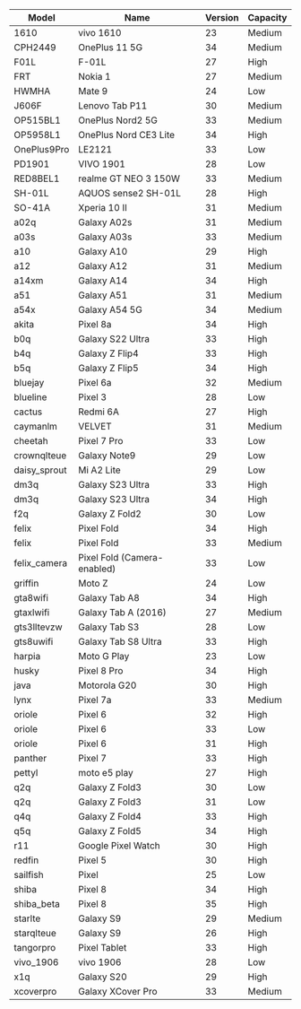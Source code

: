 | Model | Name | Version | Capacity |
| --- | --- | --- | --- |
| 1610 | vivo 1610 | 23 | Medium |
| CPH2449 | OnePlus 11 5G | 34 | Medium |
| F01L | F-01L | 27 | High |
| FRT | Nokia 1 | 27 | Medium |
| HWMHA | Mate 9 | 24 | Low |
| J606F | Lenovo Tab P11 | 30 | Medium |
| OP515BL1 | OnePlus Nord2 5G | 33 | Medium |
| OP5958L1 | OnePlus Nord CE3 Lite | 34 | High |
| OnePlus9Pro | LE2121 | 33 | Low |
| PD1901 | VIVO 1901 | 28 | Low |
| RED8BEL1 | realme GT NEO 3 150W | 33 | Medium |
| SH-01L | AQUOS sense2 SH-01L | 28 | High |
| SO-41A | Xperia 10 II | 31 | Medium |
| a02q | Galaxy A02s | 31 | Medium |
| a03s | Galaxy A03s | 33 | Medium |
| a10 | Galaxy A10 | 29 | High |
| a12 | Galaxy A12 | 31 | Medium |
| a14xm | Galaxy A14 | 34 | High |
| a51 | Galaxy A51 | 31 | Medium |
| a54x | Galaxy A54 5G | 34 | Medium |
| akita | Pixel 8a | 34 | High |
| b0q | Galaxy S22 Ultra | 33 | High |
| b4q | Galaxy Z Flip4 | 33 | High |
| b5q | Galaxy Z Flip5 | 34 | High |
| bluejay | Pixel 6a | 32 | Medium |
| blueline | Pixel 3 | 28 | Low |
| cactus | Redmi 6A | 27 | High |
| caymanlm | VELVET | 31 | Medium |
| cheetah | Pixel 7 Pro | 33 | Low |
| crownqlteue | Galaxy Note9 | 29 | Low |
| daisy_sprout | Mi A2 Lite | 29 | Low |
| dm3q | Galaxy S23 Ultra | 33 | High |
| dm3q | Galaxy S23 Ultra | 34 | High |
| f2q | Galaxy Z Fold2 | 30 | Low |
| felix | Pixel Fold | 34 | High |
| felix | Pixel Fold | 33 | Medium |
| felix_camera | Pixel Fold (Camera-enabled) | 33 | Low |
| griffin | Moto Z | 24 | Low |
| gta8wifi | Galaxy Tab A8 | 34 | High |
| gtaxlwifi | Galaxy Tab A (2016) | 27 | Medium |
| gts3lltevzw | Galaxy Tab S3 | 28 | Low |
| gts8uwifi | Galaxy Tab S8 Ultra | 33 | High |
| harpia | Moto G Play | 23 | Low |
| husky | Pixel 8 Pro | 34 | High |
| java | Motorola G20 | 30 | High |
| lynx | Pixel 7a | 33 | Medium |
| oriole | Pixel 6 | 32 | High |
| oriole | Pixel 6 | 33 | Low |
| oriole | Pixel 6 | 31 | High |
| panther | Pixel 7 | 33 | High |
| pettyl | moto e5 play | 27 | High |
| q2q | Galaxy Z Fold3 | 30 | Low |
| q2q | Galaxy Z Fold3 | 31 | Low |
| q4q | Galaxy Z Fold4 | 33 | High |
| q5q | Galaxy Z Fold5 | 34 | High |
| r11 | Google Pixel Watch | 30 | High |
| redfin | Pixel 5 | 30 | High |
| sailfish | Pixel | 25 | Low |
| shiba | Pixel 8 | 34 | High |
| shiba_beta | Pixel 8 | 35 | High |
| starlte | Galaxy S9 | 29 | Medium |
| starqlteue | Galaxy S9 | 26 | High |
| tangorpro | Pixel Tablet | 33 | High |
| vivo_1906 | vivo 1906 | 28 | Low |
| x1q | Galaxy S20 | 29 | High |
| xcoverpro | Galaxy XCover Pro | 33 | Medium |

